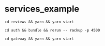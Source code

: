 # services_example


```
cd reviews && yarn && yarn start
```

```
cd auth && bundle && rerun -- rackup -p 4500
```

```
cd gateway && yarn && yarn start
```
